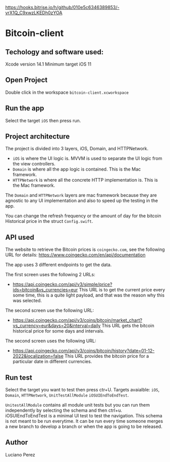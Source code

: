 https://hooks.bitrise.io/h/github/010e5c6346389853/-vrX1Q_C9xwzLKEDh0zYOA

# Bitcoin-client

## Techology and software used: 
 Xcode version 14.1 
 Minimum target iOS 11

## Open Project
Double click in the workspace `bitcoin-client.xcworkspace`

## Run the app
Select the target `iOS` then press run.

## Project architecture
The project is divided into 3 layers, iOS, Domain, and HTTPNetwork.
- `iOS` is where the UI logic is. MVVM is used to separate the UI logic from the view controllers.
- `Domain` is where all the app logic is contained. This is the Mac framework.
- `HTTPNetwork` is where all the concrete HTTP implementation is. This is the Mac framework.

The `Domain` and `HTTPNetwork` layers are mac framework because they are agnostic to any UI implementation and also to speed up the testing in the app.

You can change the refresh frequency or the amount of day for the bitcoin Historical price in the struct `Config.swift`.

## API used
The website to retrieve the Bitcoin prices is `coingecko.com`, see the following URL for details: 
https://www.coingecko.com/en/api/documentation

The app uses 3 different endpoints to get the data. 

The first screen uses the following 2 URLs:
- https://api.coingecko.com/api/v3/simple/price?ids=bitcoin&vs_currencies=eur
This URL is to get the current price every some time, this is a quite light payload, and that was the reason why this was selected.


The second screen use the following URL:
- https://api.coingecko.com/api/v3/coins/bitcoin/market_chart?vs_currency=eur&days=20&interval=daily
This URL gets the bitcoin historical price for some days and intervals.


The second screen uses the following URL:
- https://api.coingecko.com/api/v3/coins/bitcoin/history?date=01-12-2022&localization=false
This URL provides the bitcoin price for a particular date in different currencies.

## Run test
Select the target you want to test then press ctr+U.
Targets avaialble: `iOS`, `Domain`, `HTTPNetwork`, `UnitTestAllModule` `iOSUIEndToEndTest`.

`UnitestAllModule` contains all module unit tests but you can run them independently by selecting the schema and then ctrl+u.
iOSUIEndToEndTest is a minimal UI test to test the navigation. This schema is not meant to be run everytime. It can be run every time someone merges a new branch to develop a branch or when the app is going to be released.

## Author
Luciano Perez
